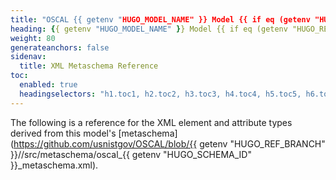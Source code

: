 ```yaml
---
title: "OSCAL {{ getenv "HUGO_MODEL_NAME" }} Model {{ if eq (getenv "HUGO_REF_VERSION") "develop" }}Development Snapshot{{ else }}v{{ getenv "HUGO_REF_VERSION" }}{{ end }} XML Format Metaschema Reference"
heading: {{ getenv "HUGO_MODEL_NAME" }} Model {{ if eq (getenv "HUGO_REF_VERSION") "develop" }}Development Snapshot{{ else }}v{{ getenv "HUGO_REF_VERSION" }}{{ end }} XML Metaschema Reference
weight: 80
generateanchors: false
sidenav:
  title: XML Metaschema Reference
toc:
  enabled: true
  headingselectors: "h1.toc1, h2.toc2, h3.toc3, h4.toc4, h5.toc5, h6.toc6"
---
```


The following is a reference for the XML element and attribute types derived from this model's [metaschema](https://github.com/usnistgov/OSCAL/blob/{{ getenv "HUGO_REF_BRANCH" }}//src/metaschema/oscal_{{ getenv "HUGO_SCHEMA_ID" }}_metaschema.xml).

<!-- DO NOT REMOVE. Generated text below -->